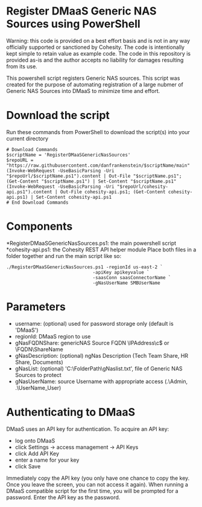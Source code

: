 # Register DMaaS Generic NAS Sources using PowerShell
Warning: this code is provided on a best effort basis and is not in any way officially supported or sanctioned by Cohesity. The code is intentionally kept simple to retain value as example code. The code in this repository is provided as-is and the author accepts no liability for damages resulting from its use.

This powershell script registers Generic NAS sources. This script was created for the purpose of automating registration of a large nubmer of Generic NAS Sources into DMaaS to minimize time and effort. 

# Download the script
Run these commands from PowerShell to download the script(s) into your current directory

~~~
# Download Commands
$scriptName = 'RegisterDMaaSGenericNasSources' 
$repoURL = "https://raw.githubusercontent.com/danfrankenstein/$scriptName/main" 
(Invoke-WebRequest -UseBasicParsing -Uri "$repoUrl/$scriptName.ps1").content | Out-File "$scriptName.ps1"; (Get-Content "$scriptName.ps1") | Set-Content "$scriptName.ps1" 
(Invoke-WebRequest -UseBasicParsing -Uri "$repoUrl/cohesity-api.ps1").content | Out-File cohesity-api.ps1; (Get-Content cohesity-api.ps1) | Set-Content cohesity-api.ps1
# End Download Commands
~~~

# Components
*RegisterDMaaSGenericNasSources.ps1: the main powershell script
*cohesity-api.ps1: the Cohesity REST API helper module
Place both files in a folder together and run the main script like so:
~~~
./RegisterDMaaSGenericNasSources.ps1 -regionId us-east-2 `
                                -apiKey apikeyvalue `
                                -saasConn saasConnectorName `
                                -gNasUserName SMBUserName
~~~
# Parameters
- username: (optional) used for password storage only (default is 'DMaaS')
- regionId: DMaaS region to use
- gNasFQDNShare: genericNAS Source FQDN \\IPAddress\c$ or \\FQDN\ShareName
- gNasDescription: (optional) ngNas Description (Tech Team Share, HR Share, Documents)
- gNasList: (optional) 'C:\FolderPath\gNaslist.txt', file of Generic NAS Sources to protect
- gNasUserName: source Username with appropriate access (.\Admin, .\UserName_User)

# Authenticating to DMaaS

DMaaS uses an API key for authentication. To acquire an API key:

- log onto DMaaS
- click Settings -> access management -> API Keys
- click Add API Key
- enter a name for your key
- click Save

Immediately copy the API key (you only have one chance to copy the key. Once you leave the screen, you can not access it again). When running a DMaaS compatible script for the first time, you will be prompted for a password. Enter the API key as the password.
 
